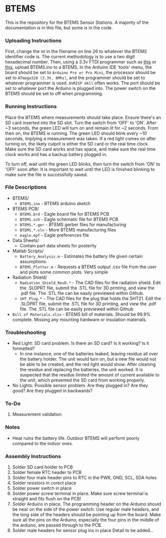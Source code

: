 # BTEMS
This is the repository for the BTEMS Sensor Stations. A majority of the documentation is in this file, but some is in the code.

### Uploading Instructions
First, change the `XX` in the filename on line 26 to whatever the BTEMS identifier code is. The current methodology is to use a two digit hexadecimal number. Then, using a 3.3v FTDI programmer such as [this](https://www.adafruit.com/products/284) or [this](https://www.sparkfun.com/products/9873), upload BTEMS.ino to a BTEMS. In the Arduino IDE 'tools' menu, the board should be set to `Arduino Pro or Pro Mini`, the processor should be set to `ATmega328 (3.3V, 8Mhz)`, and the programmer should be set to whatever programmer is used. `AVRISP mkll` often works. The port should be set to whatever port the Arduino is plugged into. The power switch on the BTEMS should be set to off when programming.

### Running Instructions
Place the BTEMS where measurements should take place. Ensure there's an SD card inserted into the SD slot. Turn the switch from 'OFF' to 'ON'. After ~3 seconds, the green LED will turn on and remain lit for ~2 seconds. From then on, the BTEMS is running. The green LED should blink every ~10 seconds, implying a measurement was taken. If a red light comes on after turning on, the likely culprit is either the SD card or the real time clock. Make sure the SD card works and has space, and make sure the real time clock works and has a backup battery plugged in.

To turn off, wait until the green LED blinks, then turn the switch from 'ON' to 'OFF' soon after. It is important to wait until the LED is finished blinking to make sure the file is successfully saved.

### File Descriptions
* BTEMS/
	* `BTEMS.ino` - BTEMS arduino sketch
* BTEMS PCB/
	* `BTEMS.brd` - Eagle board file for BTEMS PCB
	* `BTEMS.sch` - Eagle schematic file for BTEMS PCB
	* `BTEMS.*.ger` - BTEMS gerber files for manufacturing
	* `BTEMS.*.xln` - More BTEMS manufacturing files
	* `eagle.epf` - Eagle preferences file
* Data Sheets/
	* Contain part data sheets for posterity
* Matlab Scripts/
	* `Battery_Analysis.m` - Estimates the battery life given certain assumptions.
	* `BTEMS_Plotter.m` - Requests a BTEMS output .csv file from the user and plots some common plots. Very simple
* Radiation Shield/
	* `Radiation_Shield_RevD.*` - The CAD files for the radiation shield. Edit the .SLDPRT file, submit the .STL file for 3D printing, and view the .pdf file. The .STL file can be easily previewed within Github.
	* `SHT_Plug.*` - The CAD files for the plug that holds the SHT21. Edit the .SLDPRT file, submit the .STL file for 3D printing, and view the .pdf file. The .STL file can be easily previewed within Github
* `Bill of Materials.xlsx` - BTEMS bill of materials. Should be 99.9% complete. Missing any mounting hardware or insulation materials.

### Troubleshooting
* Red Light: SD card problem. Is there an SD card? Is it working? Is it formatted? 
	* In one instance, one of the batteries leaked, leaving residue all over the battery holder. The unit would turn on, but a new file would not be able to be created, and the red light would show. After cleaning the residue and replacing the batteries, the unit worked. It is suspected that the residue limited the amount of current available to the unit, which prevented the SD card from working properly.
* No Lights: Possible sensor problem. Are they plugged in? Are they good? Are they plugged in backwards?

### To-Do
1. Measurement validation

### Notes
* Heat ruins the battery life. Outdoor BTEMS will perform poorly compared to the indoor ones.

### Assembly Instructions
1. Solder SD card holder to PCB
2. Solder female RTC header to PCB
3. Solder four male header pins to RTC in the PWR, GND, SCL, SDA holes
4. Solder resistors in corect place
5. Solder power switch in place
6. Solder power screw terminal in place. Make sure screw terminal is straight and fits flush on the PCB!
7. Solder Arduino in place. The programming header on the Arduino should be near on the side of the power switch. Use regular male headers, and the long side of the headers should be pointing up from the board. Make sure all the pins on the Arduino, especially the four pins in the middle of the arduino, are passed through to the PCB.
8. Solder male headers for sensor plug ins in place
Detail to be added...